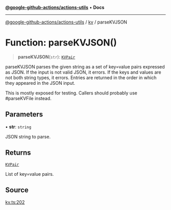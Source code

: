 [**@google-github-actions/actions-utils**](../../README.md) • **Docs**

***

[@google-github-actions/actions-utils](../../modules.md) / [kv](../README.md) / parseKVJSON

# Function: parseKVJSON()

> **parseKVJSON**(`str`): [`KVPair`](../type-aliases/KVPair.md)

parseKVJSON parses the given string as a set of key=value pairs expressed as
JSON. If the input is not valid JSON, it errors. If the keys and values are
not both string types, it errors. Entries are returned in the order in which
they appeared in the JSON input.

This is mostly exposed for testing. Callers should probably use #parseKVFile
instead.

## Parameters

• **str**: `string`

JSON string to parse.

## Returns

[`KVPair`](../type-aliases/KVPair.md)

List of key=value pairs.

## Source

[kv.ts:202](https://github.com/google-github-actions/actions-utils/blob/main/src/kv.ts#L202)
